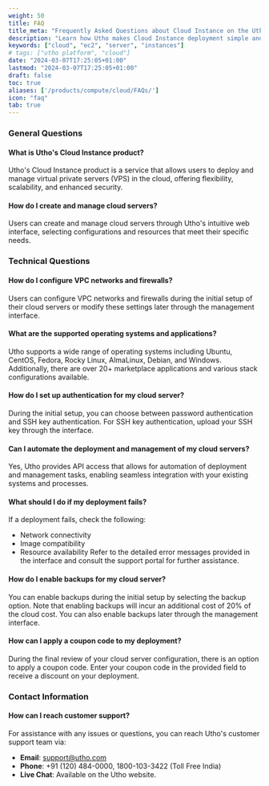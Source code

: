 ```yaml
---
weight: 50
title: FAQ
title_meta: "Frequently Asked Questions about Cloud Instance on the Utho Platform"
description: "Learn how Utho makes Cloud Instance deployment simple and easy, and get answers to frequently asked questions about our Cloud Instance service."
keywords: ["cloud", "ec2", "server", "instances"]
# tags: ["utho platform", "cloud"]
date: "2024-03-07T17:25:05+01:00"
lastmod: "2024-03-07T17:25:05+01:00"
draft: false
toc: true
aliases: ['/products/compute/cloud/FAQs/']
icon: "faq"
tab: true
---
```


### General Questions

#### What is Utho's Cloud Instance product?
Utho's Cloud Instance product is a service that allows users to deploy and manage virtual private servers (VPS) in the cloud, offering flexibility, scalability, and enhanced security.

#### How do I create and manage cloud servers?
Users can create and manage cloud servers through Utho's intuitive web interface, selecting configurations and resources that meet their specific needs.

### Technical Questions

#### How do I configure VPC networks and firewalls?
Users can configure VPC networks and firewalls during the initial setup of their cloud servers or modify these settings later through the management interface.

#### What are the supported operating systems and applications?
Utho supports a wide range of operating systems including Ubuntu, CentOS, Fedora, Rocky Linux, AlmaLinux, Debian, and Windows. Additionally, there are over 20+ marketplace applications and various stack configurations available.

#### How do I set up authentication for my cloud server?
During the initial setup, you can choose between password authentication and SSH key authentication. For SSH key authentication, upload your SSH key through the interface.

#### Can I automate the deployment and management of my cloud servers?
Yes, Utho provides API access that allows for automation of deployment and management tasks, enabling seamless integration with your existing systems and processes.

#### What should I do if my deployment fails?
If a deployment fails, check the following:
- Network connectivity
- Image compatibility
- Resource availability
Refer to the detailed error messages provided in the interface and consult the support portal for further assistance.

#### How do I enable backups for my cloud server?
You can enable backups during the initial setup by selecting the backup option. Note that enabling backups will incur an additional cost of 20% of the cloud cost. You can also enable backups later through the management interface.

#### How can I apply a coupon code to my deployment?
During the final review of your cloud server configuration, there is an option to apply a coupon code. Enter your coupon code in the provided field to receive a discount on your deployment.

### Contact Information

#### How can I reach customer support?
For assistance with any issues or questions, you can reach Utho's customer support team via:
- **Email**: [support@utho.com](mailto:support@utho.com)
- **Phone**: +91 (120) 484-0000, 1800-103-3422 (Toll Free India)
- **Live Chat**: Available on the Utho website.

<!-- #### How can I provide feedback?
We value your feedback and encourage you to share your experience with Utho's Cloud Instance product. You can submit feedback through the customer support portal or directly via email at [feedback@utho.com](mailto:feedback@utho.com). -->

